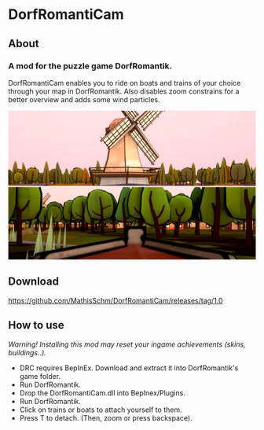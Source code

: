 # DorfRomantiCam

## About 
### A mod for the puzzle game DorfRomantik.

DorfRomantiCam enables you to ride on boats and trains of your choice through your map in DorfRomantik. 
Also disables zoom constrains for a better overview and adds some wind particles. 

![Here is how the application looks.](https://github.com/MathisSchm/DorfRomantiCam/blob/master/DorfRomantiCamera/Resources/Preview.png)

## Download
https://github.com/MathisSchm/DorfRomantiCam/releases/tag/1.0



## How to use
_Warning! Installing this mod may reset your ingame achievements (skins, buildings..)._
- DRC requires BepInEx. Download and extract it into DorfRomantik's game folder. 
- Run DorfRomantik. 
- Drop the DorfRomantiCam.dll into BepInex/Plugins. 
- Run DorfRomantik. 
- Click on trains or boats to attach yourself to them. 
- Press T to detach. (Then, zoom or press backspace). 

